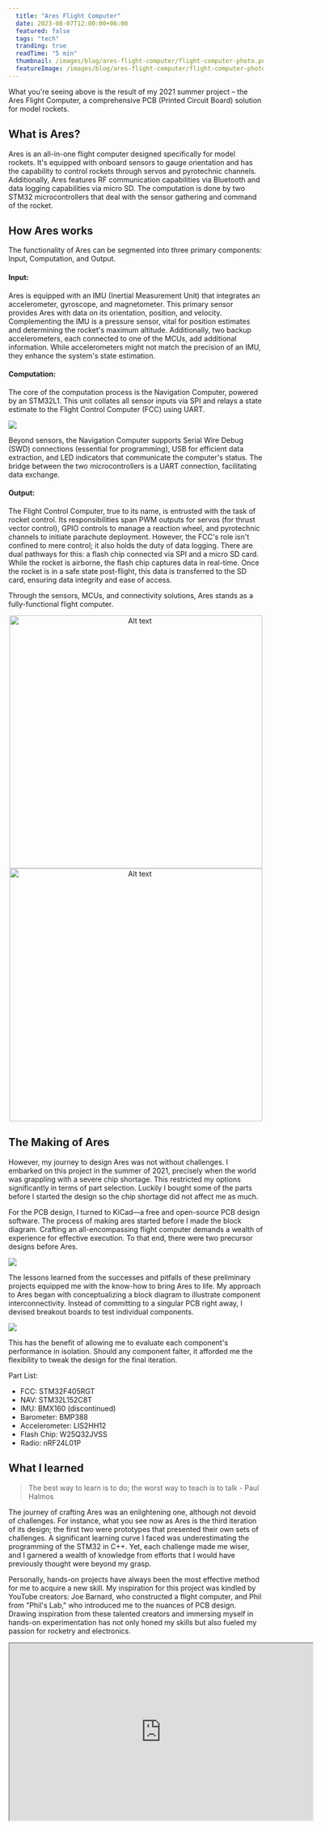 ```yaml
---
  title: "Ares Flight Computer"
  date: 2023-08-07T12:00:00+06:00
  featured: false
  tags: "tech"
  tranding: true
  readTime: "5 min"
  thumbnail: /images/blog/ares-flight-computer/flight-computer-photo.png
  featureImage: /images/blog/ares-flight-computer/flight-computer-photo.png
---
```


What you're seeing above is the result of my 2021 summer project – the Ares Flight Computer, a comprehensive PCB (Printed Circuit Board) solution for model rockets.

## What is Ares?

Ares is an all-in-one flight computer designed specifically for model rockets. It's equipped with onboard sensors to gauge orientation and has the capability to control rockets through servos and pyrotechnic channels. Additionally, Ares features RF communication capabilities via Bluetooth and data logging capabilities via micro SD. The computation is done by two STM32 microcontrollers that deal with the sensor gathering and command of the rocket. 

## How Ares works

The functionality of Ares can be segmented into three primary components: Input, Computation, and Output.

#### Input:
Ares is equipped with an IMU (Inertial Measurement Unit) that integrates an accelerometer, gyroscope, and magnetometer. This primary sensor provides Ares with data on its orientation, position, and velocity. Complementing the IMU is a pressure sensor, vital for position estimates and determining the rocket's maximum altitude. Additionally, two backup accelerometers, each connected to one of the MCUs, add additional information. While accelerometers might not match the precision of an IMU, they enhance the system's state estimation.

#### Computation:
The core of the computation process is the Navigation Computer, powered by an STM32L1. This unit collates all sensor inputs via SPI and relays a state estimate to the Flight Control Computer (FCC) using UART.

![](/images/blog/ares-flight-computer/block.jpeg)

Beyond sensors, the Navigation Computer supports Serial Wire Debug (SWD) connections (essential for programming), USB for efficient data extraction, and LED indicators that communicate the computer's status. The bridge between the two microcontrollers is a UART connection, facilitating data exchange.

#### Output:
The Flight Control Computer, true to its name, is entrusted with the task of rocket control. Its responsibilities span PWM outputs for servos (for thrust vector control), GPIO controls to manage a reaction wheel, and pyrotechnic channels to initiate parachute deployment. However, the FCC's role isn't confined to mere control; it also holds the duty of data logging. There are dual pathways for this: a flash chip connected via SPI and a micro SD card. While the rocket is airborne, the flash chip captures data in real-time. Once the rocket is in a safe state post-flight, this data is transferred to the SD card, ensuring data integrity and ease of access.

Through the sensors, MCUs, and connectivity solutions, Ares stands as a fully-functional flight computer.



<p align="center">
  <img src="/images/blog/ares-flight-computer/ares-front.PNG" alt="Alt text" width="500">
  <img src="/images/blog/ares-flight-computer/ares-back.PNG" alt="Alt text"
  width="500">
</p>

## The Making of Ares

However, my journey to design Ares was not without challenges. I embarked on this project in the summer of 2021, precisely when the world was grappling with a severe chip shortage. This restricted my options significantly in terms of part selection. Luckily I bought some of the parts before I started the design so the chip shortage did not affect me as much.

For the PCB design, I turned to KiCad—a free and open-source PCB design software. The process of making ares started before I made the block diagram. Crafting an all-encompassing flight computer demands a wealth of experience for effective execution. To that end, there were two precursor designs before Ares.


![](/images/blog/ares-flight-computer/progress.PNG)

The lessons learned from the successes and pitfalls of these preliminary projects equipped me with the know-how to bring Ares to life. My approach to Ares began with conceptualizing a block diagram to illustrate component interconnectivity. Instead of committing to a singular PCB right away, I devised breakout boards to test individual components.

![](/images/blog/ares-flight-computer/breakout.jpeg)

This has the benefit of allowing me to evaluate each component's performance in isolation. Should any component falter, it afforded me the flexibility to tweak the design for the final iteration.

Part List:
- FCC: STM32F405RGT
- NAV: STM32L152C8T
- IMU: BMX160 (discontinued)
- Barometer: BMP388
- Accelerometer: LIS2HH12
- Flash Chip: W25Q32JVSS
- Radio: nRF24L01P


## What I learned

> The best way to learn is to do; the worst way to teach is to talk - Paul Halmos

The journey of crafting Ares was an enlightening one, although not devoid of challenges. For instance, what you see now as Ares is the third iteration of its design; the first two were prototypes that presented their own sets of challenges. A significant learning curve I faced was underestimating the  programming of the STM32 in C++. Yet, each challenge made me wiser, and I garnered a wealth of knowledge from efforts that I would have previously thought were beyond my grasp.

Personally, hands-on projects have always been the most effective method for me to acquire a new skill. My inspiration for this project was kindled by YouTube creators: Joe Barnard, who constructed a flight computer, and Phil from "Phil's Lab," who introduced me to the nuances of PCB design. Drawing inspiration from these talented creators and immersing myself in hands-on experimentation has not only honed my skills but also fueled my passion for rocketry and electronics.

<p align="center">
<iframe width="600" height="350"
src="https://www.youtube.com/embed/V7Fv0wA5XYY">
</iframe>
</p>